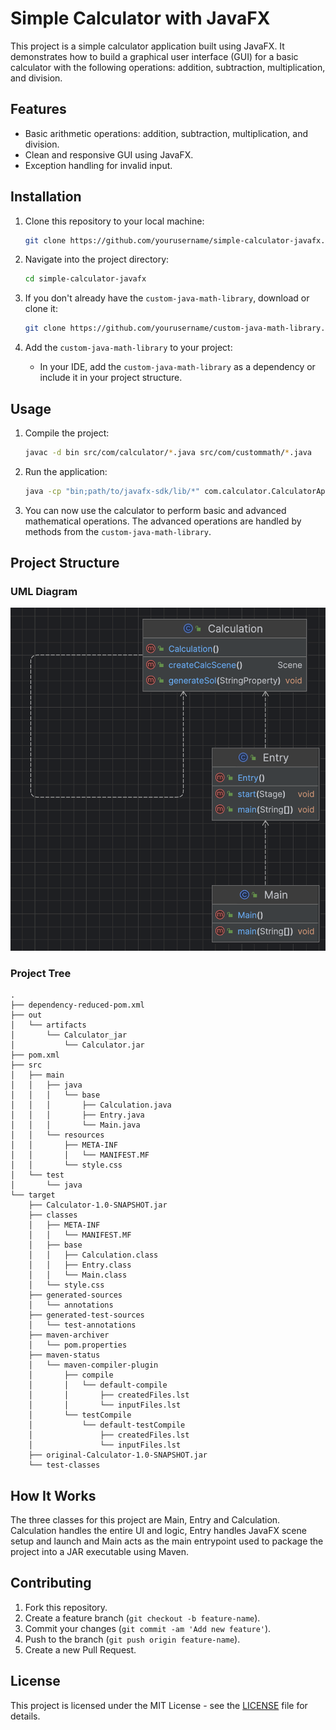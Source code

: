 # Simple Calculator with JavaFX

This project is a simple calculator application built using JavaFX. It demonstrates how to build a graphical user interface (GUI) for a basic calculator with the following operations: addition, subtraction, multiplication, and division. 

## Features

- Basic arithmetic operations: addition, subtraction, multiplication, and division.
- Clean and responsive GUI using JavaFX.
- Exception handling for invalid input.

## Installation

1. Clone this repository to your local machine:
   ```bash
   git clone https://github.com/yourusername/simple-calculator-javafx.git
   ```

2. Navigate into the project directory:
   ```bash
   cd simple-calculator-javafx
   ```

3. If you don't already have the `custom-java-math-library`, download or clone it:
   ```bash
   git clone https://github.com/yourusername/custom-java-math-library.git
   ```

4. Add the `custom-java-math-library` to your project:
   - In your IDE, add the `custom-java-math-library` as a dependency or include it in your project structure.

## Usage

1. Compile the project:
   ```bash
   javac -d bin src/com/calculator/*.java src/com/custommath/*.java
   ```

2. Run the application:
   ```bash
   java -cp "bin;path/to/javafx-sdk/lib/*" com.calculator.CalculatorApp
   ```

3. You can now use the calculator to perform basic and advanced mathematical operations. The advanced operations are handled by methods from the `custom-java-math-library`.

## Project Structure
### UML Diagram
![UML DIAGRAM](diagram.png)
### Project Tree

```
.
├── dependency-reduced-pom.xml
├── out
│   └── artifacts
│       └── Calculator_jar
│           └── Calculator.jar
├── pom.xml
├── src
│   ├── main
│   │   ├── java
│   │   │   └── base
│   │   │       ├── Calculation.java
│   │   │       ├── Entry.java
│   │   │       └── Main.java
│   │   └── resources
│   │       ├── META-INF
│   │       │   └── MANIFEST.MF
│   │       └── style.css
│   └── test
│       └── java
└── target
    ├── Calculator-1.0-SNAPSHOT.jar
    ├── classes
    │   ├── META-INF
    │   │   └── MANIFEST.MF
    │   ├── base
    │   │   ├── Calculation.class
    │   │   ├── Entry.class
    │   │   └── Main.class
    │   └── style.css
    ├── generated-sources
    │   └── annotations
    ├── generated-test-sources
    │   └── test-annotations
    ├── maven-archiver
    │   └── pom.properties
    ├── maven-status
    │   └── maven-compiler-plugin
    │       ├── compile
    │       │   └── default-compile
    │       │       ├── createdFiles.lst
    │       │       └── inputFiles.lst
    │       └── testCompile
    │           └── default-testCompile
    │               ├── createdFiles.lst
    │               └── inputFiles.lst
    ├── original-Calculator-1.0-SNAPSHOT.jar
    └── test-classes
```
## How It Works
The three classes for this project are Main, Entry and Calculation. Calculation handles the entire UI and logic, Entry handles JavaFX scene setup and launch and Main acts as the main entrypoint used to package the project into a JAR executable using Maven.

## Contributing

1. Fork this repository.
2. Create a feature branch (`git checkout -b feature-name`).
3. Commit your changes (`git commit -am 'Add new feature'`).
4. Push to the branch (`git push origin feature-name`).
5. Create a new Pull Request.

## License

This project is licensed under the MIT License - see the [LICENSE](LICENSE) file for details.
